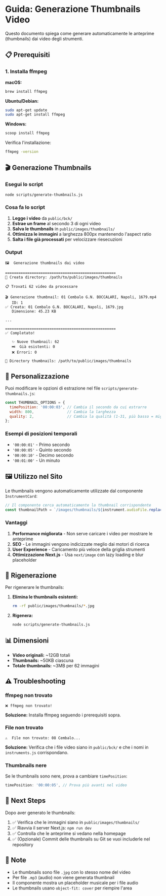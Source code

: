 # Guida: Generazione Thumbnails Video

Questo documento spiega come generare automaticamente le anteprime (thumbnails) dai video degli strumenti.

## 📋 Prerequisiti

### 1. Installa ffmpeg

**macOS:**
```bash
brew install ffmpeg
```

**Ubuntu/Debian:**
```bash
sudo apt-get update
sudo apt-get install ffmpeg
```

**Windows:**
```bash
scoop install ffmpeg
```

Verifica l'installazione:
```bash
ffmpeg -version
```

## 🎬 Generazione Thumbnails

### Esegui lo script

```bash
node scripts/generate-thumbnails.js
```

### Cosa fa lo script

1. **Legge i video** da `public/bck/`
2. **Estrae un frame** al secondo 3 di ogni video
3. **Salva le thumbnails** in `public/images/thumbnails/`
4. **Ottimizza le immagini** a larghezza 800px mantenendo l'aspect ratio
5. **Salta i file già processati** per velocizzare riesecuzioni

### Output

```
🖼️  Generazione thumbnails dai video

==================================================
📁 Creata directory: /path/to/public/images/thumbnails

📋 Trovati 62 video da processare

🎬 Generazione thumbnail: 01 Cembalo G.N. BOCCALARI, Napoli, 1679.mp4
   ID: 1
✅ Creata: 01 Cembalo G.N. BOCCALARI, Napoli, 1679.jpg
   Dimensione: 45.23 KB

...

==================================================
✅ Completato!

   ✨ Nuove thumbnail: 62
   ⏭️  Già esistenti: 0
   ❌ Errori: 0

📁 Directory thumbnails: /path/to/public/images/thumbnails
```

## 🎨 Personalizzazione

Puoi modificare le opzioni di estrazione nel file `scripts/generate-thumbnails.js`:

```javascript
const THUMBNAIL_OPTIONS = {
  timePosition: '00:00:03', // Cambia il secondo da cui estrarre
  width: 800,               // Cambia la larghezza
  quality: 2,               // Cambia la qualità (1-31, più basso = migliore)
};
```

### Esempi di posizioni temporali

- `'00:00:01'` - Primo secondo
- `'00:00:05'` - Quinto secondo
- `'00:00:10'` - Decimo secondo
- `'00:01:00'` - Un minuto

## 🖼️ Utilizzo nel Sito

Le thumbnails vengono automaticamente utilizzate dal componente `InstrumentCard`:

```javascript
// Il componente cerca automaticamente la thumbnail corrispondente
const thumbnailPath = `/images/thumbnails/${instrument.audioFile.replace(/\.(mp4|mpg|mp3)$/i, '.jpg')}`;
```

### Vantaggi

1. **Performance migliorata** - Non serve caricare i video per mostrare le anteprime
2. **SEO** - Le immagini vengono indicizzate meglio dai motori di ricerca
3. **User Experience** - Caricamento più veloce della griglia strumenti
4. **Ottimizzazione Next.js** - Usa `next/image` con lazy loading e blur placeholder

## 🔄 Rigenerazione

Per rigenerare le thumbnails:

1. **Elimina le thumbnails esistenti:**
   ```bash
   rm -rf public/images/thumbnails/*.jpg
   ```

2. **Rigenera:**
   ```bash
   node scripts/generate-thumbnails.js
   ```

## 📊 Dimensioni

- **Video originali:** ~12GB totali
- **Thumbnails:** ~50KB ciascuna
- **Totale thumbnails:** ~3MB per 62 immagini

## ⚠️ Troubleshooting

### ffmpeg non trovato

```
❌ ffmpeg non trovato!
```

**Soluzione:** Installa ffmpeg seguendo i prerequisiti sopra.

### File non trovato

```
⚠️  File non trovato: 08 Cembalo...
```

**Soluzione:** Verifica che i file video siano in `public/bck/` e che i nomi in `instruments.js` corrispondano.

### Thumbnails nere

Se le thumbnails sono nere, prova a cambiare `timePosition`:

```javascript
timePosition: '00:00:05', // Prova più avanti nel video
```

## 🎯 Next Steps

Dopo aver generato le thumbnails:

1. ✅ Verifica che le immagini siano in `public/images/thumbnails/`
2. ✅ Riavvia il server Next.js: `npm run dev`
3. ✅ Controlla che le anteprime si vedano nella homepage
4. ✅ (Opzionale) Commit delle thumbnails su Git se vuoi includerle nel repository

## 📝 Note

- Le thumbnails sono file `.jpg` con lo stesso nome del video
- Per file `.mp3` (audio) non viene generata thumbnail
- Il componente mostra un placeholder musicale per i file audio
- Le thumbnails usano `object-fit: cover` per riempire l'area
